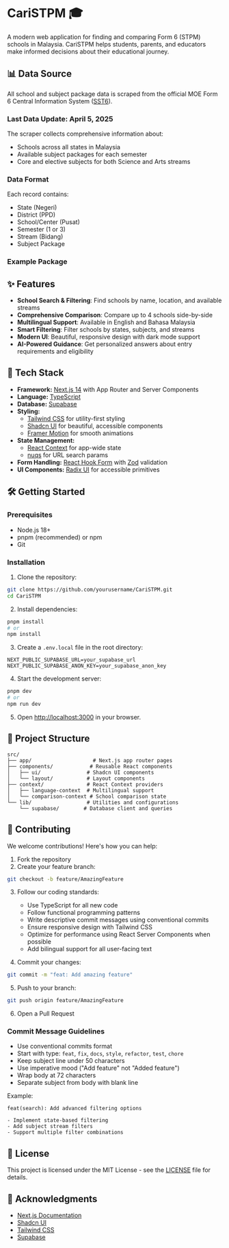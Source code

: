 # CariSTPM 🎓

A modern web application for finding and comparing Form 6 (STPM) schools in Malaysia. CariSTPM helps students, parents, and educators make informed decisions about their educational journey.

## 📊 Data Source

All school and subject package data is scraped from the official MOE Form 6 Central Information System ([SST6](https://sst6.moe.gov.my/form6/pakejt6.cfm)).

### Last Data Update: April 5, 2025

The scraper collects comprehensive information about:
- Schools across all states in Malaysia
- Available subject packages for each semester
- Core and elective subjects for both Science and Arts streams

### Data Format
Each record contains:
- State (Negeri)
- District (PPD)
- School/Center (Pusat)
- Semester (1 or 3)
- Stream (Bidang)
- Subject Package

### Example Package

## ✨ Features

- **School Search & Filtering**: Find schools by name, location, and available streams
- **Comprehensive Comparison**: Compare up to 4 schools side-by-side
- **Multilingual Support**: Available in English and Bahasa Malaysia
- **Smart Filtering**: Filter schools by states, subjects, and streams
- **Modern UI**: Beautiful, responsive design with dark mode support
- **AI-Powered Guidance**: Get personalized answers about entry requirements and eligibility

## 🚀 Tech Stack

- **Framework:** [Next.js 14](https://nextjs.org/) with App Router and Server Components
- **Language:** [TypeScript](https://www.typescriptlang.org/)
- **Database:** [Supabase](https://supabase.com/)
- **Styling:** 
  - [Tailwind CSS](https://tailwindcss.com/) for utility-first styling
  - [Shadcn UI](https://ui.shadcn.com/) for beautiful, accessible components
  - [Framer Motion](https://www.framer.com/motion/) for smooth animations
- **State Management:** 
  - [React Context](https://react.dev/reference/react/createContext) for app-wide state
  - [nuqs](https://nuqs.47ng.com/) for URL search params
- **Form Handling:** [React Hook Form](https://react-hook-form.com/) with [Zod](https://zod.dev/) validation
- **UI Components:** [Radix UI](https://www.radix-ui.com/) for accessible primitives

## 🛠️ Getting Started

### Prerequisites

- Node.js 18+ 
- pnpm (recommended) or npm
- Git

### Installation

1. Clone the repository:
```bash
git clone https://github.com/yourusername/CariSTPM.git
cd CariSTPM
```

2. Install dependencies:
```bash
pnpm install
# or
npm install
```

3. Create a `.env.local` file in the root directory:
```env
NEXT_PUBLIC_SUPABASE_URL=your_supabase_url
NEXT_PUBLIC_SUPABASE_ANON_KEY=your_supabase_anon_key
```

4. Start the development server:
```bash
pnpm dev
# or
npm run dev
```

5. Open [http://localhost:3000](http://localhost:3000) in your browser.

## 📁 Project Structure

```
src/
├── app/                    # Next.js app router pages
├── components/            # Reusable React components
│   ├── ui/               # Shadcn UI components
│   └── layout/           # Layout components
├── context/              # React Context providers
│   ├── language-context  # Multilingual support
│   └── comparison-context # School comparison state
└── lib/                  # Utilities and configurations
    └── supabase/        # Database client and queries
```

## 🤝 Contributing

We welcome contributions! Here's how you can help:

1. Fork the repository
2. Create your feature branch:
```bash
git checkout -b feature/AmazingFeature
```

3. Follow our coding standards:
   - Use TypeScript for all new code
   - Follow functional programming patterns
   - Write descriptive commit messages using conventional commits
   - Ensure responsive design with Tailwind CSS
   - Optimize for performance using React Server Components when possible
   - Add bilingual support for all user-facing text

4. Commit your changes:
```bash
git commit -m "feat: Add amazing feature"
```

5. Push to your branch:
```bash
git push origin feature/AmazingFeature
```

6. Open a Pull Request

### Commit Message Guidelines

- Use conventional commits format
- Start with type: `feat`, `fix`, `docs`, `style`, `refactor`, `test`, `chore`
- Keep subject line under 50 characters
- Use imperative mood ("Add feature" not "Added feature")
- Wrap body at 72 characters
- Separate subject from body with blank line

Example:
```
feat(search): Add advanced filtering options

- Implement state-based filtering
- Add subject stream filters
- Support multiple filter combinations
```

## 📝 License

This project is licensed under the MIT License - see the [LICENSE](LICENSE) file for details.

## 🙏 Acknowledgments

- [Next.js Documentation](https://nextjs.org/docs)
- [Shadcn UI](https://ui.shadcn.com/)
- [Tailwind CSS](https://tailwindcss.com/)
- [Supabase](https://supabase.com/)
